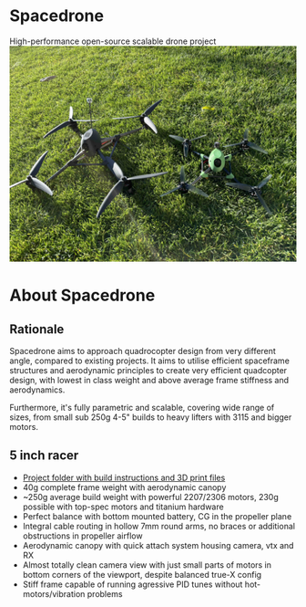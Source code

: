 # Spacedrone
High-performance open-source scalable drone project
<img src="https://raw.githubusercontent.com/janherich/Spacedrone/master/9_5_inch_angle_grass_1.jpg" width="800">

# About Spacedrone
## Rationale

Spacedrone aims to approach quadrocopter design from very different angle, compared to existing projects.
It aims to utilise efficient spaceframe structures and aerodynamic principles to create very efficient quadcopter
design, with lowest in class weight and above average frame stiffness and aerodynamics.

Furthermore, it's fully parametric and scalable, covering wide range of sizes, from small sub 250g 4-5" builds to 
heavy lifters with 3115 and bigger motors.

## 5 inch racer
* [Project folder with build instructions and 3D print files](/5_inch_pyramid_drone)
* 40g complete frame weight with aerodynamic canopy
* ~250g average build weight with powerful 2207/2306 motors, 230g possible with top-spec motors and titanium hardware
* Perfect balance with bottom mounted battery, CG in the propeller plane
* Integral cable routing in hollow 7mm round arms, no braces or additional obstructions in propeller airflow
* Aerodynamic canopy with quick attach system housing camera, vtx and RX
* Almost totally clean camera view with just small parts of motors in bottom corners of the viewport, despite balanced true-X config
* Stiff frame capable of running agressive PID tunes without hot-motors/vibration problems
